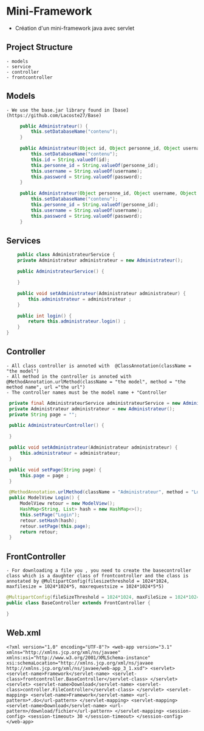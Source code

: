 # Mini-Framework

- Création d'un mini-framework java avec servlet

## Project Structure

    - models
    - service
    - controller
    - frontcontroller

## Models

    - We use the base.jar library found in [base](https://github.com/Lacoste27/Base)

```java
     public Administrateur() {
         this.setDatabaseName("contenu");
     }

     public Administrateur(Object id, Object personne_id, Object username, Object password) {
         this.setDatabaseName("contenu");
         this.id = String.valueOf(id);
         this.personne_id = String.valueOf(personne_id);
         this.username = String.valueOf(username);
         this.password = String.valueOf(password);
     }

     public Administrateur(Object personne_id, Object username, Object password) {
         this.setDatabaseName("contenu");
         this.personne_id = String.valueOf(personne_id);
         this.username = String.valueOf(username);
         this.password = String.valueOf(password);
     }
```

## Services

```java
    public class AdministrateurService {
    private Administrateur administrateur = new Administrateur();

    public AdministrateurService() {

    }

    public void setAdministrateur(Administrateur administrateur) {
        this.administrateur = administrateur ;
    }

    public int login() {
        return this.administrateur.login() ;
    }
}
```

## Controller

    - All class controller is annoted with  @ClassAnnotation(className = "the model")
    - All method in the controller is annoted with @MethodAnnotation.urlMethod(className = "the model", method = "the method name", url ="the url")
    - The controller names must be the model name + "Controller

```java
 private final AdministrateurService administrateurService = new AdministrateurService();
 private Administrateur administrateur = new Administrateur();
 private String page = "";

 public AdministrateurController() {

 }

 public void setAdministrateur(Administrateur administrateur) {
     this.administrateur = administrateur;
 }

 public void setPage(String page) {
     this.page = page ;
 }

 @MethodAnnotation.urlMethod(className = "Administrateur", method = "Login", url = "LoginPage.do")
 public ModelView Login() {
     ModelView retour = new ModelView();
     HashMap<String, List> hash = new HashMap<>();
     this.setPage("Login");
     retour.setHash(hash);
     retour.setPage(this.page);
     return retour;
 }
```

## FrontController

    - For downloading a file you , you need to create the basecontroller class which is a daughter class of frontcontroller and the class is annotated by @MultipartConfig(filesizethreshold = 1024*1024, maxfilesize = 1024*1024*5, maxrequestsize = 1024*1024*5*5)

```java
@MultipartConfig(fileSizeThreshold = 1024*1024, maxFileSize = 1024*1024*5, maxRequestSize = 1024*1024*5*5)
public class BaseController extends FrontController {

}
```

## Web.xml
`<?xml version="1.0" encoding="UTF-8"?>
<web-app version="3.1" xmlns="http://xmlns.jcp.org/xml/ns/javaee" xmlns:xsi="http://www.w3.org/2001/XMLSchema-instance" xsi:schemaLocation="http://xmlns.jcp.org/xml/ns/javaee http://xmlns.jcp.org/xml/ns/javaee/web-app_3_1.xsd">
    <servlet>
        <servlet-name>Framework</servlet-name>
        <servlet-class>frontcontroller.BaseController</servlet-class>
    </servlet>
    <servlet>
        <servlet-name>Download</servlet-name>
        <servlet-class>controller.FileController</servlet-class>
    </servlet>
    <servlet-mapping>
        <servlet-name>Framework</servlet-name>
        <url-pattern>*.do</url-pattern>
    </servlet-mapping>
    <servlet-mapping>
        <servlet-name>Download</servlet-name>
        <url-pattern>/download/fichier</url-pattern>
    </servlet-mapping>
    <session-config>
        <session-timeout>
            30
        </session-timeout>
    </session-config>
</web-app>
`
